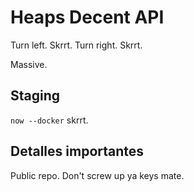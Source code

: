 # Heaps Decent API

Turn left. Skrrt. Turn right. Skrrt.

Massive.

## Staging

`now --docker` skrrt.

## Detalles importantes

Public repo. Don't screw up ya keys mate.
